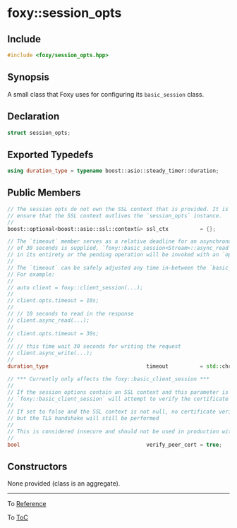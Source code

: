 # foxy::session_opts

## Include

```c++
#include <foxy/session_opts.hpp>
```

## Synopsis

A small class that Foxy uses for configuring its `basic_session` class.

## Declaration

```c++
struct session_opts;
```

## Exported Typedefs

```c++
using duration_type = typename boost::asio::steady_timer::duration;
```

## Public Members

```c++
// The session opts do not own the SSL context that is provided. It is the user's responsibility to
// ensure that the SSL context outlives the `session_opts` instance.
//
boost::optional<boost::asio::ssl::context&> ssl_ctx          = {};

// The `timeout` member serves as a relative deadline for an asynchronous operation, i.e. if a value
// of 30 seconds is supplied, `foxy::basic_session<Stream>::async_read` had 30 seconds to complete
// in its entirety or the pending operation will be invoked with an `operation_aborted` error code.
//
// The `timeout` can be safely adjusted any time in-between the `basic_session::async_*` methods.
// For example:
//
// auto client = foxy::client_session(...);
//
// client.opts.timeout = 10s;
//
// // 10 seconds to read in the response
// client.async_read(...);
//
// client.opts.timeout = 30s;
//
// // this time wait 30 seconds for writing the request
// client.async_write(...);
//
duration_type                               timeout          = std::chrono::seconds{1};

// *** Currently only affects the foxy::basic_client_session ***
//
// If the session options contain an SSL context and this parameter is set to true, the
// `foxy::basic_client_session` will attempt to verify the certificate sent by the remote
//
// If set to false and the SSL context is not null, no certificate verification will be performed
// but the TLS handshake will still be performed
//
// This is considered insecure and should not be used in production without good reason
//
bool                                        verify_peer_cert = true;
```

## Constructors

None provided (class is an aggregate).

---

To [Reference](../reference.md#Reference)

To [ToC](../index.md#Table-of-Contents)
